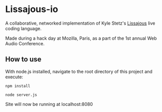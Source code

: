 # Lissajous-io

A collaborative, networked implementation of Kyle Stetz's [Lissajous](http://lissajousjs.com/) live coding language.

Made during a hack day at Mozilla, Paris, as a part of the 1st annual Web Audio Conference.

## How to use

With node.js installed, navigate to the root directory of this project and execute:

`npm install`

`node server.js`

Site will now be running at localhost:8080
